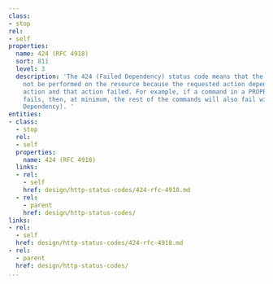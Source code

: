 ```yaml
---
class:
- stop
rel:
- self
properties:
  name: 424 (RFC 4918)
  sort: 811
  level: 3
  description: 'The 424 (Failed Dependency) status code means that the method could
    not be performed on the resource because the requested action depended on another
    action and that action failed. For example, if a command in a PROPPATCH method
    fails, then, at minimum, the rest of the commands will also fail with 424 (Failed
    Dependency). '
entities:
- class:
  - stop
  rel:
  - self
  properties:
    name: 424 (RFC 4918)
  links:
  - rel:
    - self
    href: design/http-status-codes/424-rfc-4918.md
  - rel:
    - parent
    href: design/http-status-codes/
links:
- rel:
  - self
  href: design/http-status-codes/424-rfc-4918.md
- rel:
  - parent
  href: design/http-status-codes/
...
```

